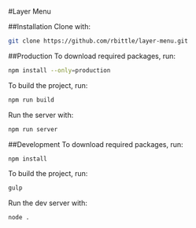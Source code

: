 #Layer Menu

##Installation
Clone with:
``` bash
git clone https://github.com/rbittle/layer-menu.git
```

##Production
To download required packages, run:
``` bash
npm install --only=production
```
To build the project, run:
``` bash
npm run build
```
Run the server with:
``` bash
npm run server
```

##Development
To download required packages, run:
``` bash
npm install
```
To build the project, run:
``` bash
gulp
```
Run the dev server with:
``` bash
node .
```
